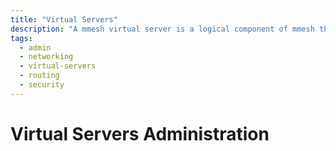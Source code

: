 ```yaml
---
title: "Virtual Servers"
description: "A mmesh virtual server is a logical component of mmesh that groups node services. You can manage the networks using mmeshctl or the mmesh webUI."
tags:
  - admin
  - networking
  - virtual-servers
  - routing
  - security
---
```


# Virtual Servers Administration